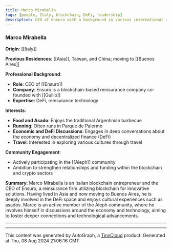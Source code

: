 ```yaml
---
title: Marco Mirabella
tags: [people, Italy, blockchain, DeFi, leadership]
description: CEO of Ensuro with a background in various international residencies, passionate about blockchain, DeFi, and cultural activities.
---
```


### Marco Mirabella

**Origin**: [[Italy]]

**Previous Residences**: [[Asia]], Taiwan, and China; moving to [[Buenos Aires]]

**Professional Background**:
- **Role**: CEO of [[Ensuro]]
- **Company**: Ensuro is a blockchain-based reinsurance company co-founded with [[Guillo]]
- **Expertise**: DeFi, reinsurance technology

**Interests**:
- **Food and Asado**: Enjoys the traditional Argentinian barbecue
- **Running**: Often runs in Parque de Palermo
- **Economic and DeFi Discussions**: Engages in deep conversations about the economy and decentralized finance (DeFi)
- **Travel**: Interested in exploring various cultures through travel

**Community Engagement**:
- Actively participating in the [[Aleph]] community
- Ambition to strengthen relationships and funding within the blockchain and crypto sectors

**Summary**:
Marco Mirabella is an Italian blockchain entrepreneur and the CEO of Ensuro, a reinsurance firm utilizing blockchain for innovative solutions. Having lived in Asia and now moving to Buenos Aires, he is deeply involved in the DeFi space and enjoys cultural experiences such as asados. Marco is an active member of the Aleph community, where he involves himself in discussions around the economy and technology, aiming to foster deeper connections and technological advancements.

---
---
This content was generated by AutoGraph, a [TinyCloud](https://tinycloud.xyz/) product.
Generated at  Thu, 08 Aug 2024 21:06:16 GMT